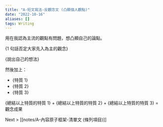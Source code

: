 ```yaml
---
title: "A-短文寫法-反觀念文 (凸顯個人觀點)"
date: "2022-10-16"
aliases: []
tags: Writing
---
```


用在我認為主流的觀點有問題，想凸顯自己的論點。

{1 句話否定大家先入為主的觀念}

{說出自己的想法}

然後加上：
- {特質 1}
- {特質 2}
- {特質 3}

{總結以上特質的特質 1} + {總結以上特質的特質 2} + {總結以上特質的特質 3} = 觀念成果

Next > [[notes/A-內容原子框架-清單文 (條列項目)]]